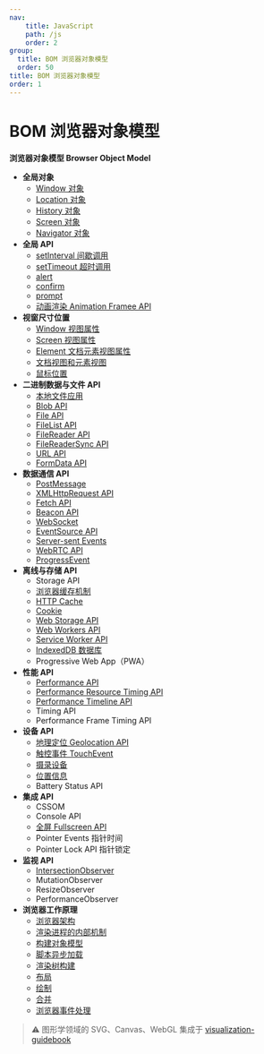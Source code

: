 ```yaml
---
nav:
    title: JavaScript
    path: /js
    order: 2
group:
  title: BOM 浏览器对象模型
  order: 50
title: BOM 浏览器对象模型
order: 1
---
```


# BOM 浏览器对象模型

**浏览器对象模型 Browser Object Model**

- **全局对象**
  - [Window 对象](/browser-object-model/window/window)
  - [Location 对象](/browser-object-model/window/location)
  - [History 对象](/browser-object-model/window/history)
  - [Screen 对象](/browser-object-model/window/screen)
  - [Navigator 对象](/browser-object-model/window/navigator)
- **全局 API**
  - [setInterval 间歇调用](/browser-object-model/web-event/set-interval)
  - [setTimeout 超时调用](/browser-object-model/web-event/set-time-out)
  - [alert](/browser-object-model/web-event/alert)
  - [confirm](/browser-object-model/web-event/confirm)
  - [prompt](/browser-object-model/web-event/prompt)
  - [动画渲染 Animation Framee API](/browser-object-model/web-event/request-animation-frame)
- **视窗尺寸位置**
  - [Window 视图属性](/browser-object-model/window-position/window-view-properties)
  - [Screen 视图属性](/browser-object-model/window-position/screen-view-properties)
  - [Element 文档元素视图属性](/browser-object-model/window-position/document-view-and-element-view)
  - [文档视图和元素视图](/browser-object-model/window-position/element-view-properties)
  - [鼠标位置](/browser-object-model/window-position/mouse-position)
- **二进制数据与文件 API**
  - [本地文件应用](/browser-object-model/binary-data-and-files/local-files-application)
  - [Blob API](/browser-object-model/binary-data-and-files/blob)
  - [File API](/browser-object-model/binary-data-and-files/file)
  - [FileList API](/browser-object-model/binary-data-and-files/file-list)
  - [FileReader API](/browser-object-model/binary-data-and-files/file-reader)
  - [FileReaderSync API](/browser-object-model/binary-data-and-files/file-reader-sync)
  - [URL API](/browser-object-model/binary-data-and-files/url)
  - [FormData API](/browser-object-model/binary-data-and-files/form-data)
- **数据通信 API**
  - [PostMessage](/browser-object-model/connectivity/post-message)
  - [XMLHttpRequest API](/browser-object-model/connectivity/xmlhttprequest)
  - [Fetch API](/browser-object-model/connectivity/fetch)
  - [Beacon API](/browser-object-model/connectivity/beacon)
  - [WebSocket](/browser-object-model/connectivity/web-socket)
  - [EventSource API](/browser-object-model/connectivity/event-source)
  - [Server-sent Events](/browser-object-model/connectivity/server-sent-events)
  - [WebRTC API](/browser-object-model/connectivity/web-real-time-communication)
  - [ProgressEvent](/browser-object-model/connectivity/progress-event)
- **离线与存储 API**
  - Storage API
  - [浏览器缓存机制](/browser-object-model/offline-and-storage/web-cache)
  - [HTTP Cache](/browser-object-model/offline-and-storage/http-cache)
  - [Cookie](/browser-object-model/offline-and-storage/cookie)
  - [Web Storage API](/browser-object-model/offline-and-storage/web-storage)
  - [Web Workers API](/browser-object-model/offline-and-storage/web-workers)
  - [Service Worker API](/browser-object-model/offline-and-storage/service-worker)
  - [IndexedDB 数据库](/browser-object-model/offline-and-storage/indexedDB)
  - Progressive Web App（PWA）
- **性能 API**
  - [Performance API](/browser-object-model/performance/performance)
  - [Performance Resource Timing API](/browser-object-model/performance/performance-resource-timing)
  - [Performance Timeline API](/browser-object-model/performance/performance-timeline)
  - Timing API
  - Performance Frame Timing API
- **设备 API**
  - [地理定位 Geolocation API](/browser-object-model/device/geolocation)
  - [触控事件 TouchEvent](/browser-object-model/device/touch-event)
  - [摄录设备](/browser-object-model/device/camera)
  - [位置信息](/browser-object-model/device/position)
  - Battery Status API
- **集成 API**
  - CSSOM
  - Console API
  - [全屏 Fullscreen API](/browser-object-model/integration/full-screen)
  - Pointer Events 指针时间
  - Pointer Lock API 指针锁定
- **监视 API**
  - [IntersectionObserver](/browser-object-model/observer/intersection-observer)
  - MutationObserver
  - ResizeObserver
  - PerformanceObserver
- **浏览器工作原理**
  - [浏览器架构](/browser-object-model/browser-working-principle/browser-architecture)
  - [渲染进程的内部机制](/browser-object-model/browser-working-principle/workflow)
  - [构建对象模型](/browser-object-model/browser-working-principle/construction-of-the-object-model)
  - [脚本异步加载](/browser-object-model/browser-working-principle/script-loads)
  - [渲染树构建](/browser-object-model/browser-working-principle/construction-of-render-tree)
  - [布局](/browser-object-model/browser-working-principle/layout)
  - [绘制](/browser-object-model/browser-working-principle/painting)
  - [合并](/browser-object-model/browser-working-principle/composite)
  - [浏览器事件处理](/browser-object-model/browser-working-principle/browser-event)

> ⚠️ 图形学领域的 SVG、Canvas、WebGL 集成于 [visualization-guidebook](https://tsejx.github.io/visualization-guidebook)
